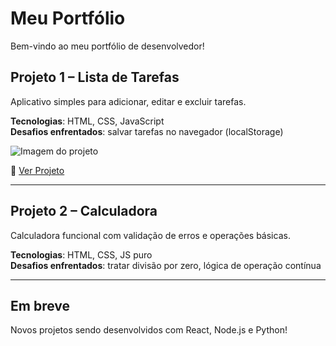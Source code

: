 # Meu Portfólio

Bem-vindo ao meu portfólio de desenvolvedor!

## Projeto 1 – Lista de Tarefas

Aplicativo simples para adicionar, editar e excluir tarefas.

**Tecnologias**: HTML, CSS, JavaScript  
**Desafios enfrentados**: salvar tarefas no navegador (localStorage)

![Imagem do projeto](https://via.placeholder.com/600x300)

🔗 [Ver Projeto](https://seunome.github.io/lista-tarefas)

---

## Projeto 2 – Calculadora

Calculadora funcional com validação de erros e operações básicas.

**Tecnologias**: HTML, CSS, JS puro  
**Desafios enfrentados**: tratar divisão por zero, lógica de operação contínua

---

## Em breve

Novos projetos sendo desenvolvidos com React, Node.js e Python!
